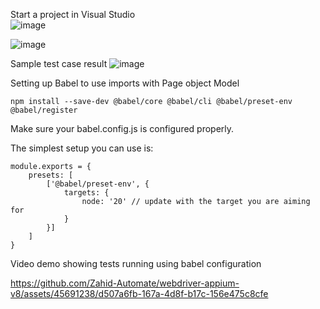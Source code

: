  Start a project in Visual Studio</br>
 ![image](https://github.com/Zahid-Automate/webdriver-appium-v8/assets/45691238/2f3d0325-e331-4655-a584-5524d663e3b7)


![image](https://github.com/Zahid-Automate/webdriver-appium-v8/assets/45691238/64ffc31a-2351-4e9b-af59-0365f249459a)


 Sample test case result
 ![image](https://github.com/Zahid-Automate/webdriver-appium-v8/assets/45691238/75565c2a-c529-4344-9ebe-cc8c4bfc7626)

 Setting up Babel to use imports with Page object Model

```
npm install --save-dev @babel/core @babel/cli @babel/preset-env @babel/register
```
Make sure your babel.config.js is configured properly.

The simplest setup you can use is:
```
module.exports = {
    presets: [
        ['@babel/preset-env', {
            targets: {
                node: '20' // update with the target you are aiming for
            }
        }]
    ]
}
```
Video demo showing tests running using babel configuration

https://github.com/Zahid-Automate/webdriver-appium-v8/assets/45691238/d507a6fb-167a-4d8f-b17c-156e475c8cfe


 

 
